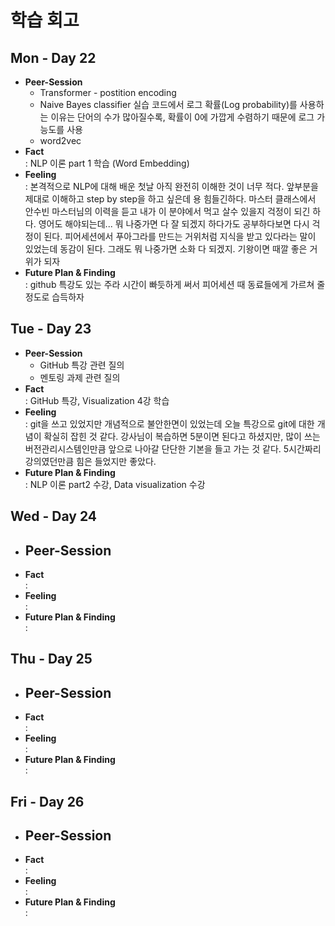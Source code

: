 # 학습 회고

## Mon - Day 22
- **Peer-Session**
    - Transformer - postition encoding
    - Naive Bayes classifier 실습 코드에서 로그 확률(Log probability)를 사용하는 이유는 단어의 수가 많아질수록, 확률이 0에 가깝게 수렴하기 때문에 로그 가능도를 사용
    - word2vec 
- **Fact**  
: NLP 이론 part 1 학습 (Word Embedding)
- **Feeling**  
: 본격적으로 NLP에 대해 배운 첫날 아직 완전히 이해한 것이 너무 적다. 앞부분을 제대로 이해하고 step by step을 하고 싶은데 용 힘들긴하다. 마스터 클래스에서 안수빈 마스터님의 이력을 듣고 내가 이 분야에서 먹고 살수 있을지 걱정이 되긴 하다. 영어도 해야되는데... 뭐 나중가면 다 잘 되겠지 하다가도 공부하다보면 다시 걱정이 된다. 피어세션에서 푸아그라를 만드는 거위처럼 지식을 받고 있다라는 말이 있었는데 동감이 된다. 그래도 뭐 나중가면 소화 다 되겠지. 기왕이면 때깔 좋은 거위가 되자
- **Future Plan & Finding**  
: github 특강도 있는 주라 시간이 빠듯하게 써서 피어세션 때 동료들에게 가르쳐 줄 정도로 습득하자

## Tue - Day 23
- **Peer-Session**  
    - GitHub 특강 관련 질의
    - 멘토링 과제 관련 질의
- **Fact**  
: GitHub 특강, Visualization 4강 학습
- **Feeling**  
: git을 쓰고 있었지만 개념적으로 불안한면이 있었는데 오늘 특강으로 git에 대한 개념이 확실히 잡힌 것 같다. 강사님이 복습하면 5분이면 된다고 하셨지만, 많이 쓰는 버전관리시스템인만큼 앞으로 나아갈 단단한 기본을 들고 가는 것 같다. 5시간짜리 강의였던만큼 힘은 들었지만 좋았다.
- **Future Plan & Finding**  
: NLP 이론 part2 수강, Data visualization 수강


## Wed - Day 24
- **Peer-Session**  
    -
- **Fact**  
: 
- **Feeling**  
: 
- **Future Plan & Finding**  
: 


## Thu - Day 25
- **Peer-Session**  
    -
- **Fact**  
: 
- **Feeling**  
: 
- **Future Plan & Finding**  
: 


## Fri - Day 26
- **Peer-Session**  
    -
- **Fact**  
: 
- **Feeling**  
: 
- **Future Plan & Finding**  
: 



